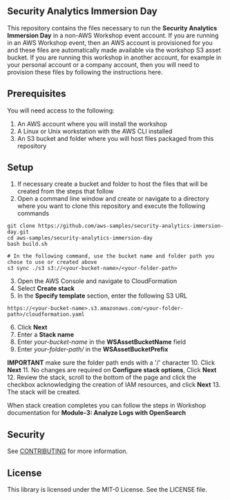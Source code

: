 ## Security Analytics Immersion Day

This repository contains the files necessary to run the **Security Analytics Immersion Day** in a non-AWS Workshop event account.  If you are running in an AWS Workshop event, then an AWS account is provisioned for you and these files are automatically made available via the workshop S3 asset bucket.  If you are running this workshop in another account, for example in your personal account or a company account, then you will need to provision these files by following the instructions here.

## Prerequisites

You will need access to the following:
1. An AWS account where you will install the workshop
2. A Linux or Unix workstation with the AWS CLI installed
3. An S3 bucket and folder where you will host files packaged from this repository

## Setup

1. If necessary create a bucket and folder to host the files that will be created from the steps that follow
2. Open a command line window and create or navigate to a directory where you want to clone this repository and execute the following commands
~~~
git clone https://github.com/aws-samples/security-analytics-immersion-day.git
cd aws-samples/security-analytics-immersion-day
bash build.sh

# In the following command, use the bucket name and folder path you chose to use or created above
s3 sync ./s3 s3://<your-bucket-name>/<your-folder-path>
~~~
3. Open the AWS Console and navigate to CloudFormation
4. Select **Create stack**
5. In the **Specify template** section, enter the following S3 URL
~~~
https://<your-bucket-name>.s3.amazonaws.com/<your-folder-path>/cloudformation.yaml
~~~
6. Click **Next**
7. Enter a **Stack name**
8. Enter _your-bucket-name_ in the **WSAssetBucketName** field
9. Enter _your-folder-path/_ in the **WSAssetBucketPrefix**

**IMPORTANT** make sure the folder path ends with a '/' character
10. Click **Next**
11. No changes are required on **Configure stack options**, Click **Next**
12. Review the stack, scroll to the bottom of the page and click the checkbox acknowledging the creation of IAM resources, and click **Next**
13. The stack will be created.

When stack creation completes you can follow the steps in Workshop documentation for **Module-3: Analyze Logs with OpenSearch**

## Security

See [CONTRIBUTING](CONTRIBUTING.md#security-issue-notifications) for more information.

## License

This library is licensed under the MIT-0 License. See the LICENSE file.

